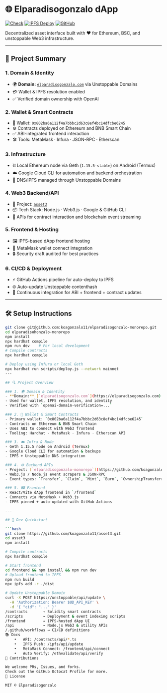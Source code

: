 # 🌐 Elparadisogonzalo dApp

[![Check](https://github.com/trustwallet/assets/workflows/Check/badge.svg)](https://trustwallet.com)
[![IPFS Deploy](https://img.shields.io/badge/IPFS-Deployed-blue.svg)](https://elparadisogonzalo.com)
[![GitHub](https://img.shields.io/badge/@koagonzalo11-Octocat-black?logo=github)](https://github.com/koagonzalo11)

Decentralized asset interface built with ❤️ for Ethereum, BSC, and unstoppable Web3 infrastructure.

---

## 📌 Project Summary

### 1. Domain & Identity

- 🌍 **Domain:** [`elparadisogonzalo.com`](https://elparadisogonzalo.com) via Unstoppable Domains  
- 💳 Wallet & IPFS resolution enabled  
- ✅ Verified domain ownership with OpenAI

### 2. Wallet & Smart Contracts

- 🔐 Wallet: `0x802ba6a112f4a7bbbc2d63c8ef4bc14dfcbe6245`  
- ⚙️ Contracts deployed on Ethereum and BNB Smart Chain  
- ✅ ABI-integrated frontend interaction  
- 🛠 Tools: MetaMask · Infura · JSON-RPC · Etherscan

### 3. Infrastructure

- ⛓ Local Ethereum node via Geth (`1.15.5-stable`) on Android (Termux)  
- ☁️ Google Cloud CLI for automation and backend orchestration  
- 📡 DNS/IPFS managed through Unstoppable Domains  

### 4. Web3 Backend/API

- 🧠 Project: [`asset3`](https://github.com/koagonzalo11/asset3)  
- 📦 Tech Stack: Node.js · Web3.js · Google & GitHub CLI  
- 🔗 APIs for contract interaction and blockchain event streaming  

### 5. Frontend & Hosting

- 🖼 IPFS-based dApp frontend hosting  
- 🦊 MetaMask wallet connect integration  
- 🔒 Security draft audited for best practices  

### 6. CI/CD & Deployment

- ⚡ GitHub Actions pipeline for auto-deploy to IPFS  
- 🌐 Auto-update Unstoppable contenthash  
- 🔄 Continuous integration for ABI + frontend + contract updates  

---

## 🛠 Setup Instructions

```bash
git clone git@github.com:koagonzalo11/elparadisogonzalo-monorepo.git
cd elparadisohonzalo-monorepo 
npm install
npx hardhat compile
npm run dev    # For local development
# Compile contracts
npx hardhat compile

# Deploy using Infura or local Geth
npx hardhat run scripts/deploy.js --network mainnet
---

## 🔍 Project Overview

### 1. 🌍 Domain & Identity
- **Domain:** [`elparadisogonzalo.com`](https://elparadisogonzalo.com) via Unstoppable Domains  
- Used for wallet, IPFS resolution, and identity  
- Verified with `openai-domain-verification=...`

### 2. 🔐 Wallet & Smart Contracts
- Primary wallet: `0x802ba6a112f4a7bbbc2d63c8ef4bc14dfcbe6245`  
- Contracts on Ethereum & BNB Smart Chain  
- Uses ABI to connect with Web3 frontend  
- Tooling: Hardhat · MetaMask · Infura · Etherscan API

### 3. ☁️ Infra & Node
- Geth 1.15.5 node on Android (Termux)  
- Google Cloud CLI for automation & backups  
- IPFS + Unstoppable DNS integration  

### 4. ⚙️ Backend APIs
- Project: [`elparadisogonzalo-monorepo`](https://github.com/koagonzalo11/elparadisogonzalo-monorepo)  
- Web3.js / Node.js event scrapers & JSON-RPC  
- Event types: `Transfer`, `Claim`, `Mint`, `Burn`, `OwnershipTransferred`, etc.

### 5. 🖼 Frontend
- React/Vite dApp frontend in `/frontend`  
- Connects via MetaMask + Web3.js  
- IPFS pinned + auto-updated with GitHub Actions

---

## 🚀 Dev Quickstart

```bash
git clone https://github.com/koagonzalo11/asset3.git
cd asset3
npm install

# Compile contracts
npx hardhat compile

# Start frontend
cd frontend && npm install && npm run dev
# Upload frontend to IPFS
npm run build
npx ipfs add -r ./dist

# Update Unstoppable Domain
curl -X POST https://unstoppable/api/update \
  -H 'Authorization: Bearer $UD_API_KEY' \
  -d '{ "cid": "..." }'
/contracts       → Solidity smart contracts
/scripts         → Deployment & event indexing scripts
/frontend        → IPFS-hosted dApp UI
/api             → Node.js Web3 & utility APIs
/.github/workflows → CI/CD definitions
📚 Docs
	•	API: /contracts/api/*.ts
	•	IPFS Push: /ipfs/api/update
	•	MetaMask Connect: /frontend/api/connect
	•	Auto Verify: /ethvalidate/api/verify
🙌 Contributions

We welcome PRs, Issues, and forks.
Check out the GitHub Octocat Profile for more.
📢 License

MIT © Elparadisogonzalo

